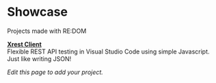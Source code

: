 # Showcase

Projects made with RE:DOM

**[Xrest Client](https://github.com/rhaldkhein/vscode-xrest-client)**  
Flexible REST API testing in Visual Studio Code using simple Javascript. Just like writing JSON!

_Edit this page to add your project._
